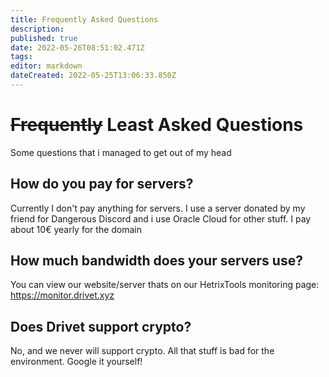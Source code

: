 ```yaml
---
title: Frequently Asked Questions
description: 
published: true
date: 2022-05-26T08:51:02.471Z
tags: 
editor: markdown
dateCreated: 2022-05-25T13:06:33.850Z
---
```


# ~~Frequently~~ Least Asked Questions
Some questions that i managed to get out of my head

## How do you pay for servers?
Currently I don't pay anything for servers. I use a server donated by my friend for Dangerous Discord and i use Oracle Cloud for other stuff. I pay about 10€ yearly for the domain

## How much bandwidth does your servers use?
You can view our website/server thats on our HetrixTools monitoring page: https://monitor.drivet.xyz

## Does Drivet support crypto?
No, and we never will support crypto. All that stuff is bad for the environment. Google it yourself!